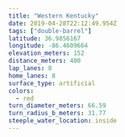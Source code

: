 ```yaml
---
title: "Western Kentucky"
date: 2019-04-28T22:12:49.954Z
tags: ["double-barrel"]
latitude: 36.9856167
longitude: -86.4609664
elevation_meters: 152
distance_meters: 400
lap_lanes: 8
home_lanes: 8
surface_type: artificial
colors:
  - red
turn_diameter_meters: 66.59
turn_radius_b_meters: 31.77
steeple_water_location: inside
---
```

